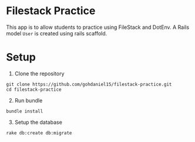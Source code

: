 # Filestack Practice

This app is to allow students to practice using FileStack and DotEnv.
A Rails model `User` is created using rails scaffold.

# Setup

1. Clone the repository
```
git clone https://github.com/gohdaniel15/filestack-practice.git
cd filestack-practice
```

2. Run bundle

```
bundle install
```

3. Setup the database
```
rake db:create db:migrate
```
